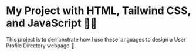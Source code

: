 # My Project with HTML, Tailwind CSS, and JavaScript 😮‍💨

This project is to demonstrate how I use these languages to design a User Profile Directory webpage 🫠.


